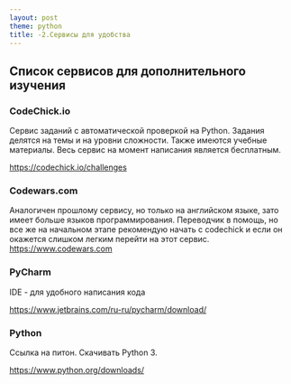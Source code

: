 ```yaml
---
layout: post
theme: python
title: -2.Сервисы для удобства
---
```


## Список сервисов для дополнительного изучения

### СodeСhick.io
Сервис заданий с автоматической проверкой на Python. Задания делятся на темы и на уровни сложности. Также имеются учебные материалы. Весь сервис на момент написания является бесплатным.

<https://codechick.io/challenges>

### Codewars.com
Аналогичен прошлому сервису, но только на английском языке, зато имеет больше языков программирования. Переводчик в помощь, но все же на начальном этапе рекомендую начать с codechick и если он окажется слишком легким перейти на этот сервис.
<https://www.codewars.com>



### PyCharm
IDE - для удобного написания кода

<https://www.jetbrains.com/ru-ru/pycharm/download/>

### Python
Ссылка на питон. Скачивать Python 3.

<https://www.python.org/downloads/>
